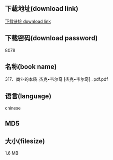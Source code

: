 ## 下载地址(download link)
[下载链接 download link](https://tutu365.netlify.app/?s=317%E3%80%81%E5%95%86%E4%B8%9A%E7%9A%84%E6%9C%AC%E8%B4%A8_%E6%9D%B0%E5%85%8B%E2%80%A2%E9%9F%A6%E5%B0%94%E5%A5%87+%5B%E6%9D%B0%E5%85%8B%E2%80%A2%E9%9F%A6%E5%B0%94%E5%A5%87%5D_.pdf)

## 下载密码(download password)
8078

## 名称(book name)
317、商业的本质_杰克•韦尔奇 [杰克•韦尔奇]_.pdf.pdf

## 语言(language)
chinese

## MD5


## 大小(filesize)
1.6 MB
